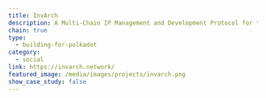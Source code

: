 ```yaml
---
title: InvArch
description: A Multi-Chain IP Management and Development Protocol for the Polkadot ecosystem.
chain: true
type:
  - building-for-polkadot
category:
  - social
link: https://invarch.network/
featured_image: /media/images/projects/invarch.png
show_case_study: false
---
```


